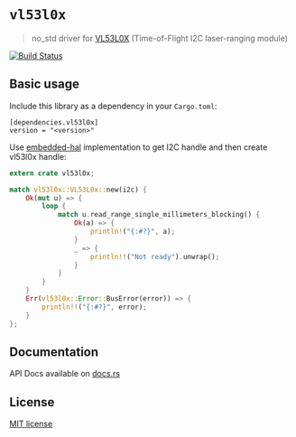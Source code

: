# `vl53l0x`

> no_std driver for [VL53L0X](https://www.st.com/resource/en/datasheet/vl53l0x.pdf) (Time-of-Flight I2C laser-ranging module)

[![Build Status](https://travis-ci.org/lucazulian/vl53l0x.svg?branch=master)](https://travis-ci.org/lucazulian/vl53l0x)

## Basic usage

Include this library as a dependency in your `Cargo.toml`:

```
[dependencies.vl53l0x]
version = "<version>"
```

Use [embedded-hal](https://github.com/rust-embedded/embedded-hal) implementation to get I2C handle and then create vl53l0x handle:

```rust
extern crate vl53l0x;

match vl53l0x::VL53L0x::new(i2c) {
    Ok(mut u) => {
        loop {
            match u.read_range_single_millimeters_blocking() {
                Ok(a) => {
                    println!("{:#?}", a);
                }
                _ => {
                    println!!("Not ready").unwrap();
                }
            }
        }
    }
    Err(vl53l0x::Error::BusError(error)) => {
        println!!("{:#?}", error);
    }
};
```

## Documentation

API Docs available on [docs.rs]()

## License

[MIT license](http://opensource.org/licenses/MIT)
